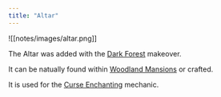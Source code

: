 ```yaml
---
title: "Altar"
---
```


![[notes/images/altar.png]]

The Altar was added with the [Dark Forest](notes/makeover/dark_forest) makeover.

It can be natually found within [Woodland Mansions](notes/structure/mansion) or crafted.

It is used for the [Curse Enchanting](notes/mechanic/curse_enchanting) mechanic.